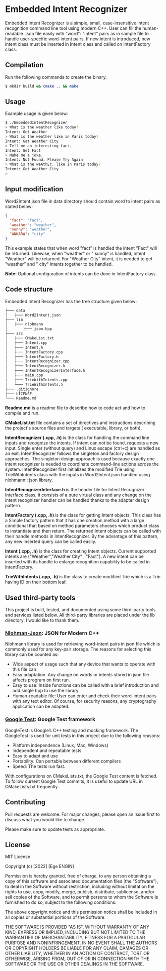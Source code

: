 # Embedded Intent Recognizer

Embedded Intent Recognizer is a simple, small, case-insensitive intent recognition command line tool using modern C++.
User can fill the human-readable .json file easily with "word": "intent" pairs as in sample file to handle user-specific
word-intent pairs. If new intent is introduced, new intent class must be inserted in Intent class and called on
IntentFactory class.

## Compilation

Run the following commands to create the binary.

```bash
$ mkdir build && cmake .. && make
```

## Usage

Example usage is given below:

```bash
$ ./EmbeddedIntentRecognizer
> What is the weather like today?
Intent: Get Weather
> What is the weather like in Paris today?
Intent: Get Weather City
> Tell me an interesting fact.
Intent: Get Fact
> Make me a joke.
Intent: Not Found, Please Try Again
> What is the weAthEr. like in Paris today?
Intent: Get Weather City
>
```

## Input modification

Word2Intent.json file in data directory should contain word to intent pairs as stated below:

```json
{
  "fact": "fact",
  "weather": "weather",
  "sunny": "weather",
  "ANKARA": "city"
}
```

This example states that when word "fact" is handled the intent "Fact" will be returned. Likewise, when "weather" or "
sunny" is handled, intent "Weather" will be returned. For "Weather City" intent, it is needed to get "weather" and "
city" intents together to be handled.

**Note:** Optional configuration of intents can be done in IntentFactory class.

## Code structure

Embedded Intent Recognizer has the tree structure given below:

```bash
├─── data
│   ├─── Word2Intent.json
├─── lib
│   ├─── nlohmann
│       ├─── json.hpp
├─── src
│   ├─── CMakeList.txt
│   ├─── Intent.cpp
│   ├─── Intent.h
│   ├─── IntentFactory.cpp
│   ├─── IntentFactory.h
│   ├─── IntentRecognizer.cpp
│   ├─── IntentRecognizer.h
│   ├─── IntentRecognizerInterface.h
│   ├─── main.cpp
│   ├─── TrieWithIntents.cpp
│   └─── TrieWithIntents.h
├─── .gitignore
├─── LICENSE
└─── Readme.md
```

**Readme.md** is a readme file to describe how to code act and how to compile and run.

**CMakeList.txt** file contains a set of directives and instructions describing the project's source files and targets (
executable, library, or both).

**IntentRecognizer (.cpp, .h)** is the class for handling the command line inputs and recognize the intents. If intent
can not be found, requests a new input. Single enter (without query) and Linux escape (ctrl+c) are handled as an exit.
IntentRecognizer follows the singleton and factory design approaches. The singleton design approach is used because
exactly one intent recognizer is needed to coordinate command-line actions across the system. IntentRecognizer first
initializes the modified Trie using TrieWithIntents class with the inputs in Word2Intent.json handled using nlohmann::
json library.

**IntentRecognizerInterface.h** is the header file for Intent Recognizer Interface class, it consists of a pure virtual
class and any change on the intent recognizer handler can be handled thanks to the adapter design pattern.

**IntentFactory (.cpp, .h)** is the class for getting Intent objects. This class has a Simple factory pattern that it
has one creation method with a large conditional that based on method parameters chooses which product class to
instantiate and then return. The returned Intent objects can be called with their handle methods in IntentRecognizer. By
the advantage of this pattern, any new inserted query can be called easily.

**Intent (.cpp, .h)** is the class for creating Intent objects. Current supported intents are {"Weather","Weather City"
, "Fact"}. A new intent can be inserted with its handle to enlarge recognition capability to be called in IntentFactory.

**TrieWithIntents (.cpp, .h)** is the class to create modified Trie which is a Trie having ID on their bottom leaf.

## Used third-party tools

This project is built, tested, and documented using some third-party tools and services listed below. All third-party
libraries are placed under the lib directory. I would like to thank them.

### [Nlohman-Json](https://github.com/nlohmann/json): JSON for Modern C++

Nlohmann library is used for retrieving word-intent pairs in json file which is commonly used for any key-pair storage.
The reasons for selecting this library can be counted as:

- Wide aspect of usage such that any device that wants to operate with this file can.
- Easy adaptation: Any change on words or intents stored in json file affects program on first run.
- Easy to use: Inside functions can be called with a brief introduction and add single hpp to use the library
- Human-readable file: User can enter and check their word-intent pairs with any text editor. Of course, for security
  reasons, any cryptography application can be adapted.

### [Google Test](https://github.com/google/googletest): Google Test framework

GoogleTest is Google’s C++ testing and mocking framework. The GoogleTest is used for unit tests in this project due to
the following reasons:

- Platform independence (Linux, Mac, Windows)
- Independent and repeatable tests
- Easy to adapt and use
- Portability: Can portable between different compilers
- Speed: The tests run fast.

With configurations on CMakeLists.txt, the Google Test content is fetched. To follow current Google Test commits, it is
useful to update URL in CMakeLists.txt frequently.

## Contributing

Pull requests are welcome. For major changes, please open an issue first to discuss what you would like to change.

Please make sure to update tests as appropriate.

## License

MIT License

Copyright (c) [2022] [Ege ENGIN]

Permission is hereby granted, free of charge, to any person obtaining a copy of this software and associated
documentation files (the "Software"), to deal in the Software without restriction, including without limitation the
rights to use, copy, modify, merge, publish, distribute, sublicense, and/or sell copies of the Software, and to permit
persons to whom the Software is furnished to do so, subject to the following conditions:

The above copyright notice and this permission notice shall be included in all copies or substantial portions of the
Software.

THE SOFTWARE IS PROVIDED "AS IS", WITHOUT WARRANTY OF ANY KIND, EXPRESS OR IMPLIED, INCLUDING BUT NOT LIMITED TO THE
WARRANTIES OF MERCHANTABILITY, FITNESS FOR A PARTICULAR PURPOSE AND NONINFRINGEMENT. IN NO EVENT SHALL THE AUTHORS OR
COPYRIGHT HOLDERS BE LIABLE FOR ANY CLAIM, DAMAGES OR OTHER LIABILITY, WHETHER IN AN ACTION OF CONTRACT, TORT OR
OTHERWISE, ARISING FROM, OUT OF OR IN CONNECTION WITH THE SOFTWARE OR THE USE OR OTHER DEALINGS IN THE SOFTWARE.